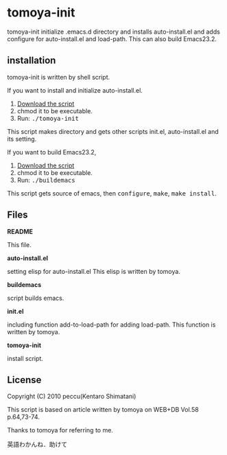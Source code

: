 # tomoya-init

tomoya-init initialize .emacs.d directory and installs auto-install.el and adds configure for auto-install.el and load-path.
This can also build Emacs23.2.

## installation

tomoya-init is written by shell script.

If you want to install and initialize auto-install.el.

1. [Download the script](http://github.com/peccu/tomoya-init/raw/master/tomoya-init)
2. chmod it to be executable.
3. Run: <tt>./tomoya-init</tt>

This script makes directory and gets other scripts init.el, auto-install.el and its setting.


If you want to build Emacs23.2,

1. [Download the script](http://github.com/peccu/tomoya-init/raw/master/buildemacs)
2. chmod it to be executable.
3. Run: <tt>./buildemacs</tt>

This script gets source of emacs, then <tt>configure</tt>, <tt>make</tt>, <tt>make install</tt>.

## Files
**README**

This file.

**auto-install.el**

setting elisp for auto-install.el
This elisp is written by tomoya.

**buildemacs**

script builds emacs.

**init.el**

including function add-to-load-path for adding load-path.
This function is written by tomoya.

**tomoya-init**

install script.

## License

Copyright (C) 2010 peccu(Kentaro Shimatani)

This script is based on article written by tomoya on WEB+DB Vol.58 p.64,73-74.

Thanks to tomoya for referring to me.

英語わかんね．助けて
